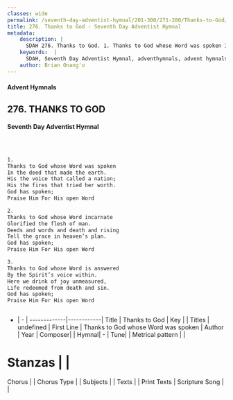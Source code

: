 ```yaml
---
classes: wide
permalink: /seventh-day-adventist-hymnal/201-300/271-280/Thanks-to-God/
title: 276. Thanks to God - Seventh Day Adventist Hymnal
metadata:
    description: |
      SDAH 276. Thanks to God. 1. Thanks to God whose Word was spoken In the deed that made the earth. His the voice that called a nation; His the fires that tried her worth. God has spoken; Praise Him For His open Word
    keywords:  |
      SDAH, Seventh Day Adventist Hymnal, adventhymnals, advent hymnals, Thanks to God, Thanks to God whose Word was spoken 
    author: Brian Onang'o
---
```


#### Advent Hymnals
## 276. THANKS TO GOD
#### Seventh Day Adventist Hymnal

```txt



1.
Thanks to God whose Word was spoken
In the deed that made the earth.
His the voice that called a nation;
His the fires that tried her worth.
God has spoken;
Praise Him For His open Word

2.
Thanks to God whose Word incarnate
Glorified the flesh of man.
Deeds and words and death and rising
Tell the grace in heaven’s plan.
God has spoken;
Praise Him For His open Word

3.
Thanks to God whose Word is answered
By the Spirit’s voice within.
Here we drink of joy unmeasured,
Life redeemed from death and sin.
God has spoken;
Praise Him For His open Word



```

- |   -  |
-------------|------------|
Title | Thanks to God |
Key |  |
Titles | undefined |
First Line | Thanks to God whose Word was spoken |
Author | 
Year | 
Composer|  |
Hymnal|  - |
Tune|  |
Metrical pattern | |
# Stanzas |  |
Chorus |  |
Chorus Type |  |
Subjects |  |
Texts |  |
Print Texts | 
Scripture Song |  |
  
